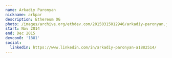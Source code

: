 ```yaml
---
name: Arkadiy Paronyan
nickname: arkpar
description: Ethereum OG
photo: /images/archive.org/ethdev.com/20150315012946/arkadiy-paronyan.jpg
start: Nov 2014
end: Dec 2015
devcon0: '1881'
social:
  linkedin: https://www.linkedin.com/in/arkadiy-paronyan-a1882514/
---
```



